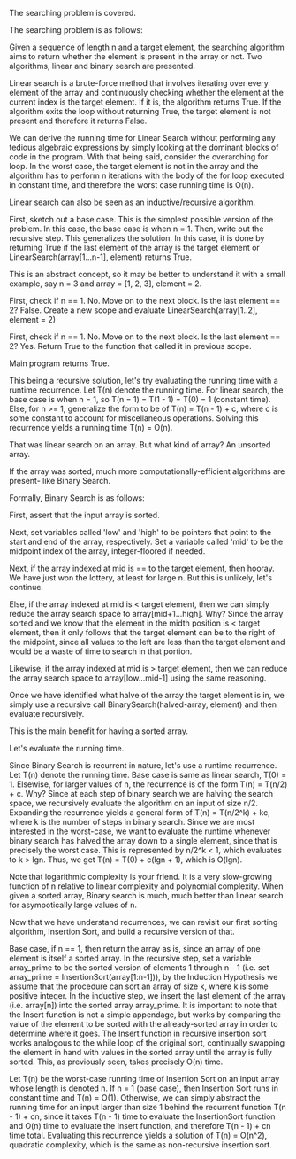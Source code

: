 The searching problem is covered.

The searching problem is as follows:

Given a sequence of length n and a target element, the searching algorithm aims to return whether the element is present in the array or not. Two algorithms, linear and binary
search are presented.

Linear search is a brute-force method that involves iterating over every element of the array and continuously checking whether the element at the current index is the target
element. If it is, the algorithm returns True. If the algorithm exits the loop without returning True, the target element is not present and therefore it returns False.

We can derive the running time for Linear Search without performing any tedious algebraic expressions by simply looking at the dominant blocks of code in the program. With that
being said, consider the overarching for loop. In the worst case, the target element is not in the array and the algorithm has to perform n iterations with the body of the for loop
executed in constant time, and therefore the worst case running time is O(n).

Linear search can also be seen as an inductive/recursive algorithm. 

First, sketch out a base case. This is the simplest possible version of the problem. In this case, the base case is when n = 1. 
Then, write out the recursive step. This generalizes the solution. In this case, it is done by returning True if the last element of the array is the target element or 
LinearSearch(array[1...n-1], element) returns True. 

This is an abstract concept, so it may be better to understand it with a small example, say n = 3 and array = [1, 2, 3], element = 2.

First, check if n == 1. No. Move on to the next block. Is the last element == 2? False. Create a new scope and evaluate LinearSearch(array[1..2], element = 2)

First, check if n == 1. No. Move on to the next block. Is the last element == 2? Yes. Return True to the function that called it in previous scope. 

Main program returns True.

This being a recursive solution, let's try evaluating the running time with a runtime recurrence. Let T(n) denote the running time. For linear search, the base case is when
n = 1, so T(n = 1) = T(1 - 1) = T(0) = 1 (constant time). Else, for n >= 1, generalize the form to be of T(n) = T(n - 1) + c, where c is some constant to account for miscellaneous
operations. Solving this recurrence yields a running time T(n) = O(n). 

That was linear search on an array. But what kind of array? An unsorted array.

If the array was sorted, much more computationally-efficient algorithms are present- like Binary Search.

Formally, Binary Search is as follows:

First,  assert that the input array is sorted.

Next, set variables called 'low' and 'high' to be pointers that point to the start and end of the array, respectively. Set a variable called 'mid' to be the midpoint index
of the array, integer-floored if needed. 

Next, if the array indexed at mid is == to the target element, then hooray. We have just won the lottery, at least for large n. But this is unlikely, let's continue.

Else, if the array indexed at mid is < target element, then we can simply reduce the array search space to array[mid+1...high]. Why? Since the array sorted and we know that
the element in the midth position is < target element, then it only follows that the target element can be to the right of the midpoint, since all values to the left are less
than the target element and would be a waste of time to search in that portion. 

Likewise, if the array indexed at mid is > target element, then we can reduce the array search space to array[low...mid-1] using the same reasoning.

Once we have identified what halve of the array the target element is in, we simply use a recursive call BinarySearch(halved-array, element) and then evaluate recursively.

This is the main benefit for having a sorted array. 

Let's evaluate the running time.

Since Binary Search is recurrent in nature, let's use a runtime recurrence. Let T(n) denote the running time. Base case is same as linear search, T(0) = 1. Elsewise, for larger
values of n, the recurrence is of the form T(n) = T(n/2) + c. Why? Since at each step of binary search we are halving the search space, we recursively evaluate the algorithm
on an input of size n/2. Expanding the recurrence yields a general form of T(n) = T(n/2^k) + kc, where k is the number of steps in binary search. Since we are most interested in
the worst-case, we want to evaluate the runtime whenever binary search has halved the array down to a single element, since that is precisely the worst case. This is represented
by n/2^k < 1, which evaluates to k > lgn. Thus, we get T(n) = T(0) + c(lgn + 1), which is O(lgn).

Note that logarithmic complexity is your friend. It is a very slow-growing function of n relative to linear complexity and polynomial complexity. When given a sorted array,
Binary search is much, much better than linear search for asympotically large values of n.

Now that we have understand recurrences, we can revisit our first sorting algorithm, Insertion Sort, and build a recursive version of that. 

Base case, if n == 1, then return the array as is, since an array of one element is itself a sorted array. In the recursive step, set a variable array_prime to be the sorted version of elements 1 through n - 1 (i.e. set array_prime = InsertionSort(array[1:n-1])), by the Induction Hypothesis we assume that the procedure can sort an array of size k, where k is some positive integer. In the inductive step, we insert the last element of the array (i.e. array[n]) into the sorted array array_prime. It is important to note that the Insert function is not a simple appendage, but works by comparing the value of the element to be sorted with the already-sorted array in order to determine where it goes. The Insert function in recursive insertion sort works analogous to the while loop of the original sort, continually swapping the element in hand with values in the sorted array until the array is fully sorted. This, as previously seen, takes precisely O(n) time. 

Let T(n) be the worst-case running time of Insertion Sort on an input array whose length is denoted n. If n = 1 (base case), then Insertion Sort runs in constant time and T(n) = O(1). Otherwise, we can simply abstract the running time for an input larger than size 1 behind the recurrent function T(n - 1) + cn, since it takes T(n - 1) time to evaluate the InsertionSort function and O(n) time to evaluate the Insert function, and therefore T(n - 1) + cn time total. Evaluating this recurrence yields a solution of T(n) = O(n^2), quadratic complexity, which is the same as non-recursive insertion sort. 
